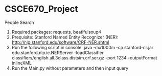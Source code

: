 CSCE670_Project
===============

People Search

1. Required packages: requests, beatifulsoup4
2. Prequisite: Stanford Named Entity Recognizer (NER): http://nlp.stanford.edu/software/CRF-NER.shtml
3. Run the following script in console:
java -mx1000m -cp stanford-nr.jar edu.stanford.nlp.ie.NERServer -loadClassifier    classifiers/english.all.3class.distsim.crf.ser.gz -port 1234 -outputFormat inlineXML
4. Run the Main.py without parameters and then input query

